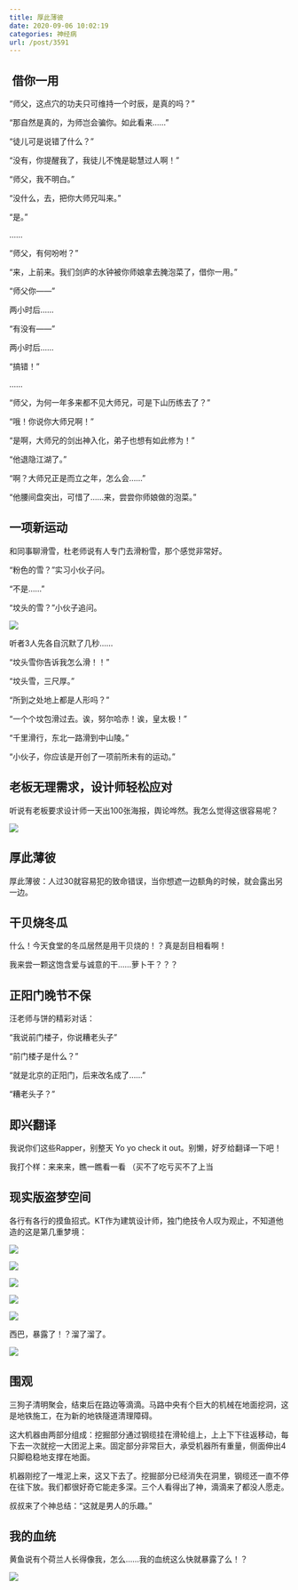 ```yaml
---
title: 厚此薄彼
date: 2020-09-06 10:02:19
categories: 神经病
url: /post/3591
---
```


##  借你一用


“师父，这点穴的功夫只可维持一个时辰，是真的吗？”

“那自然是真的，为师岂会骗你。如此看来……”

“徒儿可是说错了什么？”

“没有，你提醒我了，我徒儿不愧是聪慧过人啊！”

“师父，我不明白。”

“没什么，去，把你大师兄叫来。”

“是。”

……

“师父，有何吩咐？”

“来，上前来。我们剑庐的水钟被你师娘拿去腌泡菜了，借你一用。”

“师父你——”

两小时后……

“有没有——”

两小时后……

“搞错！”

……

“师父，为何一年多来都不见大师兄，可是下山历练去了？”

“哦！你说你大师兄啊！”

“是啊，大师兄的剑出神入化，弟子也想有如此修为！”

“他退隐江湖了。”

“啊？大师兄正是而立之年，怎么会……”

“他腰间盘突出，可惜了……来，尝尝你师娘做的泡菜。”


## 一项新运动


和同事聊滑雪，杜老师说有人专门去滑粉雪，那个感觉非常好。

“粉色的雪？”实习小伙子问。

“不是……”

“坟头的雪？”小伙子追问。

![](http://qiniu.colacdn.com/img/posts/2020-09/坟园雪-12260420.jpg)

听者3人先各自沉默了几秒……

“坟头雪你告诉我怎么滑！！”

“坟头雪，三尺厚。”

“所到之处地上都是人形吗？”

“一个个坟包滑过去。诶，努尔哈赤！诶，皇太极！”

“千里滑行，东北一路滑到中山陵。”

“小伙子，你应该是开创了一项前所未有的运动。”



## 老板无理需求，设计师轻松应对

听说有老板要求设计师一天出100张海报，舆论哗然。我怎么觉得这很容易呢？

![](http://qiniu.colacdn.com/img/posts/2020-09/screenshot_20200106_215513.jpg)

## 厚此薄彼

厚此薄彼：人过30就容易犯的致命错误，当你想遮一边额角的时候，就会露出另一边。 


## 干贝烧冬瓜

什么！今天食堂的冬瓜居然是用干贝烧的！？真是刮目相看啊！

我来尝一颗这饱含爱与诚意的干……萝卜干？？？


## 正阳门晚节不保

汪老师与饼的精彩对话：

“我说前门楼子，你说糟老头子”

“前门楼子是什么？”

“就是北京的正阳门，后来改名成了……”

“糟老头子？”


## 即兴翻译

我说你们这些Rapper，别整天 Yo yo check it out。别懒，好歹给翻译一下吧！

我打个样：来来来，瞧一瞧看一看 （买不了吃亏买不了上当


## 现实版盗梦空间

各行有各行的摸鱼招式。KT作为建筑设计师，独门绝技令人叹为观止，不知道他造的这是第几重梦境：

![](http://qiniu.colacdn.com/img/posts/2020-09/mmexport1593398859570.png)

![](http://qiniu.colacdn.com/img/posts/2020-09/mmexport1593398867695.png)

![](http://qiniu.colacdn.com/img/posts/2020-09/mmexport1593398874383.png)

![](http://qiniu.colacdn.com/img/posts/2020-09/mmexport1593398881771.png)

![](http://qiniu.colacdn.com/img/posts/2020-09/mmexport1593398888070.png)

西巴，暴露了！？溜了溜了。

![](http://qiniu.colacdn.com/img/posts/2020-09/1593400025958.gif)

## 围观

三狗子清明聚会，结束后在路边等滴滴。马路中央有个巨大的机械在地面挖洞，这是地铁施工，在为新的地铁隧道清理障碍。

这大机器由两部分组成：挖掘部分通过钢缆挂在滑轮组上，上上下下往返移动，每下去一次就挖一大团泥上来。固定部分非常巨大，承受机器所有重量，侧面伸出4只脚稳稳地支撑在地面。

机器刚挖了一堆泥上来，这又下去了。挖掘部分已经消失在洞里，钢缆还一直不停在往下放。我们都很好奇它能走多深。三个人看得出了神，滴滴来了都没人愿走。

叔叔来了个神总结：“这就是男人的乐趣。”


## 我的血统

黄鱼说有个荷兰人长得像我，怎么……我的血统这么快就暴露了么！？

![](http://qiniu.colacdn.com/img/posts/2020-09/screenshot_20200710_203254.png)


